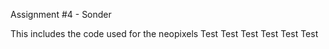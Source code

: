
Assignment #4 - Sonder

This includes the code used for the neopixels
Test Test Test Test Test Test